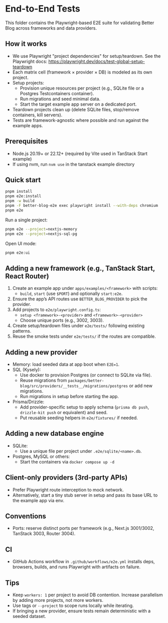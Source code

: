 # End-to-End Tests

This folder contains the Playwright-based E2E suite for validating Better Blog across frameworks and data providers.

## How it works

- We use Playwright "project dependencies" for setup/teardown. See the Playwright docs: https://playwright.dev/docs/test-global-setup-teardown
- Each matrix cell (framework × provider × DB) is modeled as its own project.
- Setup projects:
  - Provision unique resources per project (e.g., SQLite file or a Postgres Testcontainers container).
  - Run migrations and seed minimal data.
  - Start the target example app server on a dedicated port.
- Teardown projects clean up (delete SQLite files, stop/remove containers, kill servers).
- Tests are framework-agnostic where possible and run against the example apps.

## Prerequisites

- Node.js 20.19+ or 22.12+ (required by Vite used in TanStack Start example)
- If using nvm, run `nvm use` in the tanstack example directory

## Quick start

```bash
pnpm install
pnpm e2e:install
pnpm -w build
pnpm -F better-blog-e2e exec playwright install --with-deps chromium
pnpm e2e
```

Run a single project:

```bash
pnpm e2e --project=nextjs-memory
pnpm e2e --project=nextjs-sql-pg
```

Open UI mode:

```bash
pnpm e2e:ui
```

## Adding a new framework (e.g., TanStack Start, React Router)

1. Create an example app under `apps/examples/<framework>` with scripts:
   - `build`, `start` (use `$PORT`) and optionally `start:e2e`.
2. Ensure the app’s API routes use `BETTER_BLOG_PROVIDER` to pick the provider.
3. Add projects to `e2e/playwright.config.ts`:
   - `setup <framework>-<provider>` and `<framework>-<provider>`
   - Choose unique ports (e.g., 3002, 3003).
4. Create setup/teardown files under `e2e/tests/` following existing patterns.
5. Reuse the smoke tests under `e2e/tests/` if the routes are compatible.

## Adding a new provider

- Memory: load seeded data at app boot when `E2E=1`.
- SQL (Kysely):
  - Use docker to provision Postgres (or connect to SQLite via file).
  - Reuse migrations from `packages/better-blog/src/providers/__tests__/migrations/postgres` or add new migrations.
  - Run migrations in setup before starting the app.
- Prisma/Drizzle:
  - Add provider-specific setup to apply schema (`prisma db push`, `drizzle-kit push` or equivalent) and seed.
  - Put reusable seeding helpers in `e2e/fixtures/` if needed.

## Adding a new database engine

- SQLite:
  - Use a unique file per project under `.e2e/sqlite/<name>.db`.
- Postgres, MySQL or others:
  - Start the containers via `docker compose up -d`

## Client-only providers (3rd-party APIs)

- Prefer Playwright route interception to mock network.
- Alternatively, start a tiny stub server in setup and pass its base URL to the example app via env.

## Conventions

- Ports: reserve distinct ports per framework (e.g., Next.js 3001/3002, TanStack 3003, Router 3004).

## CI

- GitHub Actions workflow in `.github/workflows/e2e.yml` installs deps, browsers, builds, and runs Playwright with artifacts on failure.

## Tips

- Keep `workers: 1` per project to avoid DB contention. Increase parallelism by adding more projects, not more workers.
- Use tags or `--project` to scope runs locally while iterating.
- If bringing a new provider, ensure tests remain deterministic with a seeded dataset.
